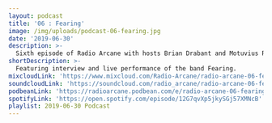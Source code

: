 ```yaml
---
layout: podcast
title: '06 : Fearing'
image: /img/uploads/podcast-06-fearing.jpg
date: '2019-06-30'
description: >-
  Sixth episode of Radio Arcane with hosts Brian Drabant and Motuvius Rex : Featuring interview and live performance of the band Fearing : Brian Cole of Funeral Party Records also hangs out for commentary after touring with Fearing from city to city and back home : Specialty segment 'Deep Cuts' with Sorrow Vomit : Crackin' some beers with Fearing fans and some of the Radio Arcane Crew : And quite a bit of awkward banter between the hosts to keep them from weeping and moaning their mortal gloom. Recorded and produced at the non-profit Art Sanctuary in Louisville, KY, Radio Arcane is a collective of Dark Music Specialists that host events, live music and dark arts entertainment.
shortDescription: >-
  Featuring interview and live performance of the band Fearing.
mixcloudLink: 'https://www.mixcloud.com/Radio-Arcane/radio-arcane-06-fearing'
soundcloudLink: 'https://soundcloud.com/radio_arcane/radio-arcane-06-fearing'
podbeanLink: 'https://radioarcane.podbean.com/e/radio-arcane-06-fearing'
spotifyLink: 'https://open.spotify.com/episode/12G7qvXp5jkySGj57XMNcB'
playlist: 2019-06-30 Podcast
---
```

